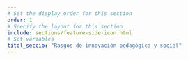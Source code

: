 ```yaml
---
# Set the display order for this section
order: 1
# Specify the layout for this section
include: sections/feature-side-icon.html
# Set variables
titol_seccio: "Rasgos de innovación pedagògica y social"
---
```


